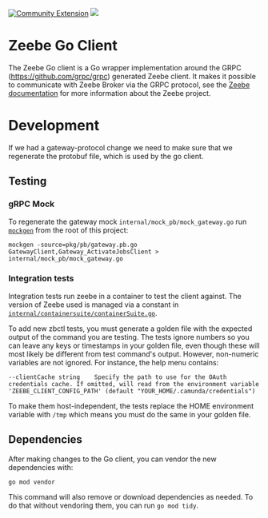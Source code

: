 [![Community Extension](https://img.shields.io/badge/Community%20Extension-An%20open%20source%20community%20maintained%20project-FF4700)](https://github.com/camunda-community-hub/community)
[![](https://img.shields.io/badge/Lifecycle-Incubating-blue)](https://github.com/Camunda-Community-Hub/community/blob/main/extension-lifecycle.md#incubating-)

# Zeebe Go Client

The Zeebe Go client is a Go wrapper implementation around the GRPC (https://github.com/grpc/grpc) generated Zeebe client. It makes it possible to communicate with Zeebe Broker via the GRPC protocol, see the [Zeebe documentation](https://docs.zeebe.io/) for more information about the Zeebe project.

# Development

If we had a gateway-protocol change we need to make sure that we regenerate the protobuf file, which is used by the go client.

## Testing

### gRPC Mock

To regenerate the gateway mock `internal/mock_pb/mock_gateway.go` run [`mockgen`](https://github.com/golang/mock#installation) from the root of this project:

```
mockgen -source=pkg/pb/gateway.pb.go GatewayClient,Gateway_ActivateJobsClient > internal/mock_pb/mock_gateway.go
```

### Integration tests

Integration tests run zeebe in a container to test the client against. The version of Zeebe used is managed via 
a constant in [`internal/containersuite/containerSuite.go`](internal/containersuite/containerSuite.go#L36).

To add new zbctl tests, you must generate a golden file with the expected output of the command you are testing. The tests ignore numbers so you can leave any keys or timestamps in your golden file, even though these will most likely be different from test command's output. However, non-numeric variables are not ignored. For instance, the help menu contains:

```
--clientCache string    Specify the path to use for the OAuth credentials cache. If omitted, will read from the environment variable 'ZEEBE_CLIENT_CONFIG_PATH' (default "YOUR_HOME/.camunda/credentials")
```

To make them host-independent, the tests replace the HOME environment variable with `/tmp` which means you must do the same in your golden file.

## Dependencies

After making changes to the Go client, you can vendor the new dependencies with:

```
go mod vendor
```

This command will also remove or download dependencies as needed. To do that without vendoring them, you can run `go mod tidy`.
